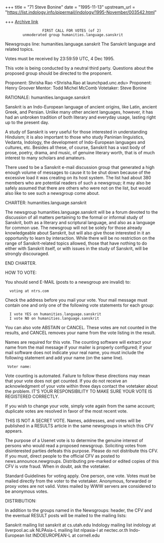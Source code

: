 +++
title = "71 Steve Bonine"
date = "1995-11-13"
upstream_url = "https://list.indology.info/pipermail/indology/1995-November/003542.html"

+++
[Archive link](https://list.indology.info/pipermail/indology/1995-November/003542.html)

                     FIRST CALL FOR VOTES (of 2)
            unmoderated group humanities.language.sanskrit

Newsgroups line:
humanities.language.sanskrit	The Sanskrit language and related topics.

Votes must be received by 23:59:59 UTC, 4 Dec 1995.

This vote is being conducted by a neutral third party.  Questions
about the proposed group should be directed to the proponent.

Proponent: Shrisha Rao <Shrisha.Rao at launchpad.unc.edu>
Proponent: Henry Groover <HGroover at Qualitas.com>
Mentor:    Todd Michel McComb <mccomb at best.com>
Votetaker: Steve Bonine <spb at ntrs.com>

RATIONALE: humanities.language.sanskrit

Sanskrit is an Indo-European language of ancient origins, like Latin,
ancient Greek, and Persian. Unlike many other ancient languages, however,
it has had an unbroken tradition of both literary and everyday usage,
lasting right up to the present day.

A study of Sanskrit is very useful for those interested in understanding
Hinduism; it is also important to those who study Paninian linguistics,
Vedanta, Indology, the development of Indo-European languages and
cultures, etc. Besides all these, of course, Sanskrit has a vast body of
prose, poetry, drama, and music, of genuine literary worth, that is of
much interest to many scholars and amateurs.

There used to be a Sanskrit e-mail discussion group that generated a high
enough volume of messages to cause it to be shut down because of the
excessive load it was creating on its host system. The list had about 380
members who are potential readers of such a newsgroup; it may also be
safely assumed that there are others who were not on the list, but would
also like to see such a newsgroup come about.

CHARTER: humanities.language.sanskrit

The newsgroup humanities.language.sanskrit will be a forum devoted to the
discussion of all matters pertaining to the formal or informal study of
Sanskrit, both as a literary and scriptural language, and also as a
language for common use. The newsgroup will not be solely for those
already knowledgeable about Sanskrit, but will also give those interested
in it an opportunity to learn by interaction. While there will be no
restriction on the range of Sanskrit-related topics allowed, those that
have nothing to do either with Sanskrit itself, or with issues in the
study of Sanskrit, will be strongly discouraged.

END CHARTER.

HOW TO VOTE:

You should send E-MAIL (posts to a newsgroup are invalid) to:

      voting at ntrs.com

Check the address before you mail your vote.  Your mail message must contain
one and only one of the following vote statements for each group:

      I vote YES on humanities.language.sanskrit
      I vote NO on humanities.language.sanskrit

You can also vote ABSTAIN or CANCEL.  These votes are not counted in the
results, and CANCEL removes your name from the vote listing in the result.

Names are required for this vote.  The counting software will extract your name
from the mail message if your mailer is properly configured; if your mail
software does not indicate your real name, you must include the following
statement and add your name (on the same line).

     Voter name:

Vote counting is automated.  Failure to follow these directions may mean that
your vote does not get counted.  If you do not receive an acknowledgment of
your vote within three days contact the votetaker about the problem.  IT'S YOUR
RESPONSIBILITY TO MAKE SURE YOUR VOTE IS REGISTERED CORRECTLY.

If you wish to change your vote, simply vote again from the same account;
duplicate votes are resolved in favor of the most recent vote.

THIS IS NOT A SECRET VOTE.  Names, addresses, and votes will be published in
a RESULTS article in the same newsgroups in which this CFV appears.

The purpose of a Usenet vote is to determine the genuine interest of persons
who would read a proposed newsgroup.  Soliciting votes from disinterested
parties defeats this purpose.  Please do not distribute this CFV.  If you must,
direct people to the official CFV as posted to news.announce.newgroups.
Distributing pre-marked or edited copies of this CFV is vote fraud. When in
doubt, ask the votetaker.

Standard Guidelines for voting apply.  One person, one vote.  Votes must be
mailed directly from the voter to the votetaker.  Anonymous, forwarded or proxy
votes are not valid.  Votes mailed by WWW servers are considered to be
anonymous votes.

DISTRIBUTION:

In addition to the groups named in the Newsgroups: header, the CFV
and the eventual RESULT posts will be mailed to the mailing lists:

Sanskrit mailing list     sanskrit at cs.utah.edu
Indology mailing list     indology at liverpool.ac.uk
NLPAsia-L mailing list    nlpasia-l at nectec.or.th
Indo-European list        INDOEUROPEAN-L at cornell.edu





